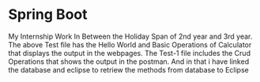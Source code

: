 # Spring Boot
My Internship Work In Between the Holiday Span of 2nd year and 3rd year.
The above Test file has the Hello World and Basic Operations of Calculator that displays the output in the webpages.
The Test-1 file includes the Crud Operations that shows the output in the postman. And in that i have linked the database and eclipse to retriew the methods from database to Eclipse
